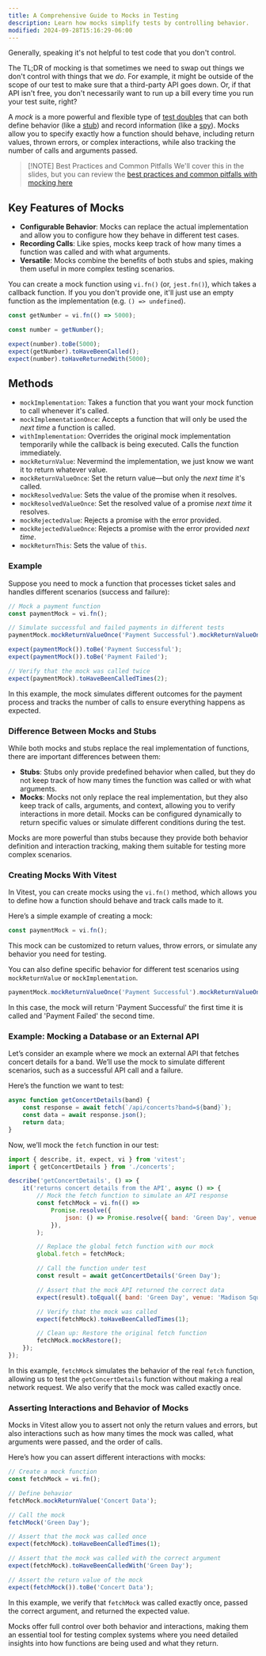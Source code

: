 ```yaml
---
title: A Comprehensive Guide to Mocks in Testing
description: Learn how mocks simplify tests by controlling behavior.
modified: 2024-09-28T15:16:29-06:00
---
```


Generally, speaking it's not helpful to test code that you don't control.

The TL;DR of mocking is that sometimes we need to swap out things we don't control with things that we *do*. For example, it might be outside of the scope of our test to make sure that a third-party API goes down. Or, if that API isn't free, you don't necessarily want to run up a bill every time you run your test suite, right?

A *mock* is a more powerful and flexible type of [test doubles](test-doubles.md) that can both define behavior (like a [stub](stubs.md)) and record information (like a [spy](spies.md)). Mocks allow you to specify exactly how a function should behave, including return values, thrown errors, or complex interactions, while also tracking the number of calls and arguments passed.

> \[!NOTE] Best Practices and Common Pitfalls
> We'll cover this in the slides, but you can review the [best practices and common pitfalls with mocking here](mocking-best-practices.md)

## Key Features of Mocks

- **Configurable Behavior**: Mocks can replace the actual implementation and allow you to configure how they behave in different test cases.
- **Recording Calls**: Like spies, mocks keep track of how many times a function was called and with what arguments.
- **Versatile**: Mocks combine the benefits of both stubs and spies, making them useful in more complex testing scenarios.

You can create a mock function using `vi.fn()` (or, `jest.fn()`), which takes a callback function. If you you don't provide one, it'll just use an empty function as the implementation (e.g. `() => undefined`).

```ts
const getNumber = vi.fn(() => 5000);

const number = getNumber();

expect(number).toBe(5000);
expect(getNumber).toHaveBeenCalled();
expect(number).toHaveReturnedWith(5000);
```

## Methods

- `mockImplementation`: Takes a function that you want your mock function to call whenever it's called.
- `mockImplementationOnce`: Accepts a function that will only be used the *next time* a function is called.
- `withImplementation`: Overrides the original mock implementation temporarily while the callback is being executed. Calls the function immediately.
- `mockReturnValue`: Nevermind the implementation, we just know we want it to return whatever value.
- `mockReturnValueOnce`: Set the return value—but only the *next time* it's called.
- `mockResolvedValue`: Sets the value of the promise when it resolves.
- `mockResolvedValueOnce`: Set the resolved value of a promise *next time* it resolves.
- `mockRejectedValue`: Rejects a promise with the error provided.
- `mockRejectedValueOnce`: Rejects a promise with the error provided *next time*.
- `mockReturnThis`: Sets the value of `this`.

### Example

Suppose you need to mock a function that processes ticket sales and handles different scenarios (success and failure):

```js
// Mock a payment function
const paymentMock = vi.fn();

// Simulate successful and failed payments in different tests
paymentMock.mockReturnValueOnce('Payment Successful').mockReturnValueOnce('Payment Failed');

expect(paymentMock()).toBe('Payment Successful');
expect(paymentMock()).toBe('Payment Failed');

// Verify that the mock was called twice
expect(paymentMock).toHaveBeenCalledTimes(2);
```

In this example, the mock simulates different outcomes for the payment process and tracks the number of calls to ensure everything happens as expected.

### Difference Between Mocks and Stubs

While both mocks and stubs replace the real implementation of functions, there are important differences between them:

- **Stubs**: Stubs only provide predefined behavior when called, but they do not keep track of how many times the function was called or with what arguments.
- **Mocks**: Mocks not only replace the real implementation, but they also keep track of calls, arguments, and context, allowing you to verify interactions in more detail. Mocks can be configured dynamically to return specific values or simulate different conditions during the test.

Mocks are more powerful than stubs because they provide both behavior definition and interaction tracking, making them suitable for testing more complex scenarios.

### Creating Mocks With Vitest

In Vitest, you can create mocks using the `vi.fn()` method, which allows you to define how a function should behave and track calls made to it.

Here’s a simple example of creating a mock:

```js
const paymentMock = vi.fn();
```

This mock can be customized to return values, throw errors, or simulate any behavior you need for testing.

You can also define specific behavior for different test scenarios using `mockReturnValue` or `mockImplementation`.

```js
paymentMock.mockReturnValueOnce('Payment Successful').mockReturnValueOnce('Payment Failed');
```

In this case, the mock will return 'Payment Successful' the first time it is called and 'Payment Failed' the second time.

### Example: Mocking a Database or an External API

Let’s consider an example where we mock an external API that fetches concert details for a band. We’ll use the mock to simulate different scenarios, such as a successful API call and a failure.

Here’s the function we want to test:

```js
async function getConcertDetails(band) {
	const response = await fetch(`/api/concerts?band=${band}`);
	const data = await response.json();
	return data;
}
```

Now, we’ll mock the `fetch` function in our test:

```js
import { describe, it, expect, vi } from 'vitest';
import { getConcertDetails } from './concerts';

describe('getConcertDetails', () => {
	it('returns concert details from the API', async () => {
		// Mock the fetch function to simulate an API response
		const fetchMock = vi.fn(() =>
			Promise.resolve({
				json: () => Promise.resolve({ band: 'Green Day', venue: 'Madison Square Garden' }),
			}),
		);

		// Replace the global fetch function with our mock
		global.fetch = fetchMock;

		// Call the function under test
		const result = await getConcertDetails('Green Day');

		// Assert that the mock API returned the correct data
		expect(result).toEqual({ band: 'Green Day', venue: 'Madison Square Garden' });

		// Verify that the mock was called
		expect(fetchMock).toHaveBeenCalledTimes(1);

		// Clean up: Restore the original fetch function
		fetchMock.mockRestore();
	});
});
```

In this example, `fetchMock` simulates the behavior of the real `fetch` function, allowing us to test the `getConcertDetails` function without making a real network request. We also verify that the mock was called exactly once.

### Asserting Interactions and Behavior of Mocks

Mocks in Vitest allow you to assert not only the return values and errors, but also interactions such as how many times the mock was called, what arguments were passed, and the order of calls.

Here’s how you can assert different interactions with mocks:

```js
// Create a mock function
const fetchMock = vi.fn();

// Define behavior
fetchMock.mockReturnValue('Concert Data');

// Call the mock
fetchMock('Green Day');

// Assert that the mock was called once
expect(fetchMock).toHaveBeenCalledTimes(1);

// Assert that the mock was called with the correct argument
expect(fetchMock).toHaveBeenCalledWith('Green Day');

// Assert the return value of the mock
expect(fetchMock()).toBe('Concert Data');
```

In this example, we verify that `fetchMock` was called exactly once, passed the correct argument, and returned the expected value.

Mocks offer full control over both behavior and interactions, making them an essential tool for testing complex systems where you need detailed insights into how functions are being used and what they return.
